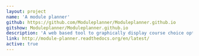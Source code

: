 ```yaml
---
layout: project
name: 'A module planner'
github: https://github.com/Moduleplanner/Moduleplanner.github.io
gitshow: Moduleplanner/Moduleplanner.github.io
description: 'A web based tool to graphically display course choice options.'
link: http://module-planner.readthedocs.org/en/latest/
active: true
---
```

